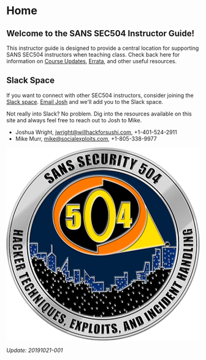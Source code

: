 # Home

## Welcome to the SANS SEC504 Instructor Guide!

This instructor guide is designed to provide a central location for supporting
SANS SEC504 instructors when teaching class. Check back here for information
on [Course Updates](Course-Updates.md), [Errata](Errata.md), and other
useful resources.

## Slack Space

If you want to connect with other SEC504 instructors, consider joining the
[Slack space](https://sec504team.slack.com/). [Email
Josh](mailto:jwright@hasborg.com) and we'll add you to the Slack space.

Not really into Slack? No problem. Dig into the resources available on this site
and always feel free to reach out to Josh to Mike.

- Joshua Wright, [jwright@willhackforsushi.com](mailto:jwright@willhackforsushi.com), +1-401-524-2911
- Mike Murr, [mike@socialexploits.com](mike@socialexploits.com), +1-805-338-9977


![504 Challenge Coin](pics/5041.png)

_Update: 20191021-001_
